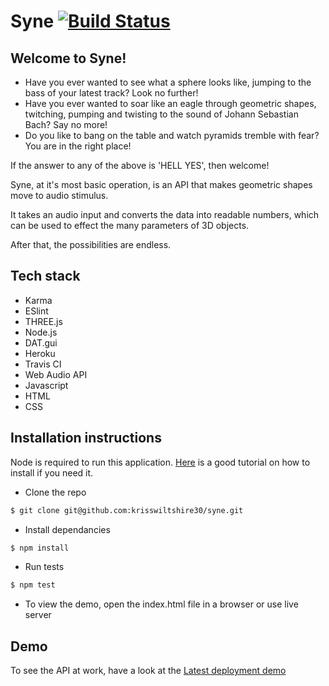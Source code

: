 # Syne [![Build Status](https://travis-ci.com/krisswiltshire30/syne.svg?branch=master)](https://travis-ci.com/krisswiltshire30/syne)

## Welcome to Syne!
- Have you ever wanted to see what a sphere looks like, jumping to the bass of your latest track? Look no further!
- Have you ever wanted to soar like an eagle through geometric shapes, twitching, pumping and twisting to the sound of Johann Sebastian Bach? Say no more!
- Do you like to bang on the table and watch pyramids tremble with fear? You are in the right place!

If the answer to any of the above is 'HELL YES',  then welcome!

Syne, at it's most basic operation, is an API that makes geometric shapes move to audio stimulus. 

It takes an audio input and converts the data into readable numbers, which can be used to effect the many parameters of 3D objects.

After that, the possibilities are endless.
## Tech stack
- Karma
- ESlint
- THREE.js
- Node.js
- DAT.gui
- Heroku
- Travis CI
- Web Audio API
- Javascript
- HTML
- CSS

## Installation instructions

Node is required to run this application.
[Here](https://treehouse.github.io/installation-guides/mac/node-mac.html) is a good tutorial on how to install if you need it.
- Clone the repo
```bash
$ git clone git@github.com:krisswiltshire30/syne.git
```
- Install dependancies
 ```bash
 $ npm install
 ```
 - Run tests
  ```bash
 $ npm test
 ```
 - To view the demo, open the index.html file in a browser or use live server

## Demo
To see the API at work, have a look at the [Latest deployment demo](https://syne.herokuapp.com)

